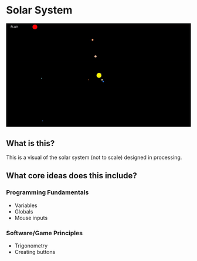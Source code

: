 # Solar System
<img src="assets/demo.gif" alt="solar_system_demo"/>

## What is this?
This is a visual of the solar system (not to scale) designed in processing.

## What core ideas does this include?
### Programming Fundamentals
- Variables
- Globals
- Mouse inputs

### Software/Game Principles
- Trigonometry
- Creating buttons